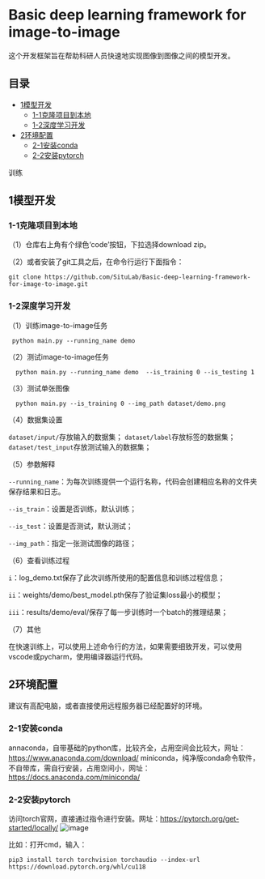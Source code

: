 # Basic deep learning framework for image-to-image

这个开发框架旨在帮助科研人员快速地实现图像到图像之间的模型开发。

## 目录
- [1模型开发](#1模型开发)
  - [1-1克隆项目到本地](#1-1克隆项目到本地)
  - [1-2深度学习开发](#1-2深度学习开发)
- [2环境配置](#2环境配置)
  - [2-1安装conda](#2-1安装conda)
  - [2-2安装pytorch](#2-2安装pytorch)


训练


## 1模型开发
### 1-1克隆项目到本地
（1）仓库右上角有个绿色‘code’按钮，下拉选择download zip。

（2）或者安装了git工具之后，在命令行运行下面指令：

`git clone https://github.com/SituLab/Basic-deep-learning-framework-for-image-to-image.git`

### 1-2深度学习开发

（1）训练image-to-image任务

`  python main.py --running_name demo  `

（2）测试image-to-image任务

`  python main.py --running_name demo  --is_training 0 --is_testing 1`

（3）测试单张图像

`  python main.py --is_training 0 --img_path dataset/demo.png`

（4）数据集设置

`dataset/input/`存放输入的数据集；
`dataset/label`存放标签的数据集；
`dataset/test_input`存放测试输入的数据集；

（5）参数解释

`--running_name`：为每次训练提供一个运行名称，代码会创建相应名称的文件夹保存结果和日志。

`--is_train`：设置是否训练，默认训练；

`--is_test`：设置是否测试，默认测试；

`--img_path`：指定一张测试图像的路径；

（6）查看训练过程

`i`：log_demo.txt保存了此次训练所使用的配置信息和训练过程信息；

`ii`：weights/demo/best_model.pth保存了验证集loss最小的模型；

`iii`：results/demo/eval/保存了每一步训练时一个batch的推理结果；

（7）其他

在快速训练上，可以使用上述命令行的方法，如果需要细致开发，可以使用vscode或pycharm，使用编译器运行代码。


## 2环境配置
建议有高配电脑，或者直接使用远程服务器已经配置好的环境。
### 2-1安装conda
annaconda，自带基础的python库，比较齐全，占用空间会比较大，网址：https://www.anaconda.com/download/
miniconda，纯净版conda命令软件，不自带库，需自行安装，占用空间小，网址：https://docs.anaconda.com/miniconda/

### 2-2安装pytorch
访问torch官网，直接通过指令进行安装。网址：https://pytorch.org/get-started/locally/
![image](https://github.com/user-attachments/assets/37652e77-f305-4814-88cc-d506ab77e1db)

比如：打开cmd，输入：

`pip3 install torch torchvision torchaudio --index-url https://download.pytorch.org/whl/cu118`
